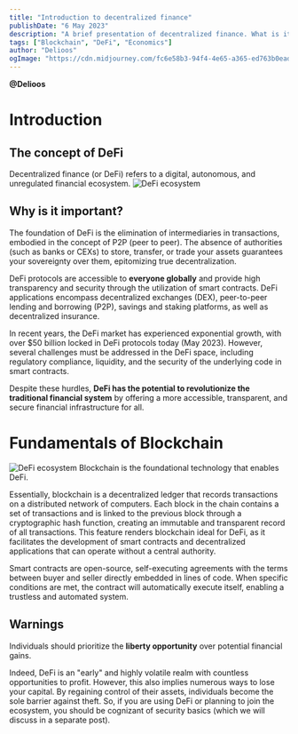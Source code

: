 ```yaml
---
title: "Introduction to decentralized finance"
publishDate: "6 May 2023"
description: "A brief presentation of decentralized finance. What is it? Why is it important and how does it work?"
tags: ["Blockchain", "DeFi", "Economics"]
author: "Delioos"
ogImage: "https://cdn.midjourney.com/fc6e58b3-94f4-4e65-a365-ed763b0ead79/0_1.png"
---
```

__@Delioos__
# Introduction
## The concept of DeFi
Decentralized finance (or DeFi) refers to a digital, autonomous, and unregulated financial ecosystem.
<img
src="https://cdn.midjourney.com/fc6e58b3-94f4-4e65-a365-ed763b0ead79/0_1.png"
alt= "DeFi ecosystem">

## Why is it important?
The foundation of DeFi is the elimination of intermediaries in transactions, embodied in the concept of P2P (peer to peer). The absence of authorities (such as banks or CEXs) to store, transfer, or trade your assets guarantees your sovereignty over them, epitomizing true decentralization.

DeFi protocols are accessible to __everyone globally__ and provide high transparency and security through the utilization of smart contracts. DeFi applications encompass decentralized exchanges (DEX), peer-to-peer lending and borrowing (P2P), savings and staking platforms, as well as decentralized insurance.

In recent years, the DeFi market has experienced exponential growth, with over $50 billion locked in DeFi protocols today (May 2023). However, several challenges must be addressed in the DeFi space, including regulatory compliance, liquidity, and the security of the underlying code in smart contracts.

Despite these hurdles, __DeFi has the potential to revolutionize the traditional financial system__ by offering a more accessible, transparent, and secure financial infrastructure for all.

# Fundamentals of Blockchain
<img
src="https://cdn.midjourney.com/2d05bda6-7c2d-4692-b02e-bdde95a6218f/0_2.png"
alt= "DeFi ecosystem">
Blockchain is the foundational technology that enables DeFi.

Essentially, blockchain is a decentralized ledger that records transactions on a distributed network of computers. Each block in the chain contains a set of transactions and is linked to the previous block through a cryptographic hash function, creating an immutable and transparent record of all transactions. This feature renders blockchain ideal for DeFi, as it facilitates the development of smart contracts and decentralized applications that can operate without a central authority.

Smart contracts are open-source, self-executing agreements with the terms between buyer and seller directly embedded in lines of code. When specific conditions are met, the contract will automatically execute itself, enabling a trustless and automated system.

## Warnings
Individuals should prioritize the __liberty opportunity__ over potential financial gains.

Indeed, DeFi is an "early" and highly volatile realm with countless opportunities to profit. However, this also implies numerous ways to lose your capital. By regaining control of their assets, individuals become the sole barrier against theft. So, if you are using DeFi or planning to join the ecosystem, you should be cognizant of security basics (which we will discuss in a separate post).

